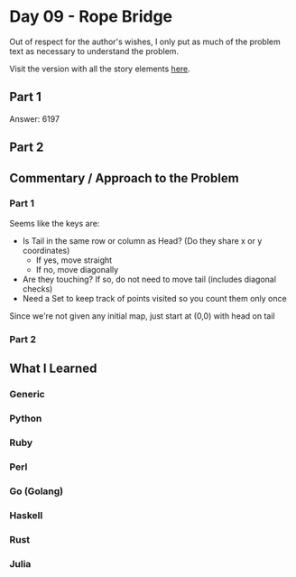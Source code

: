 # Day 09 - Rope Bridge

Out of respect for the author's wishes, I only put as much of the problem text as necessary to understand the problem.

Visit the version with all the story elements [here](https://adventofcode.com/2022/day/9).

## Part 1

Answer: 6197
## Part 2


## Commentary / Approach to the Problem
### Part 1
Seems like the keys are:
- Is Tail in the same row or column as Head? (Do they share x or y coordinates)
    - If yes, move straight
    - If no, move diagonally
- Are they touching? If so, do not need to move tail (includes diagonal checks)
- Need a Set to keep track of points visited so you count them only once

Since we're not given any initial map, just start at (0,0) with head on tail 

### Part 2
## What I Learned

### Generic

### Python

### Ruby

### Perl

### Go (Golang)

### Haskell

### Rust

### Julia
